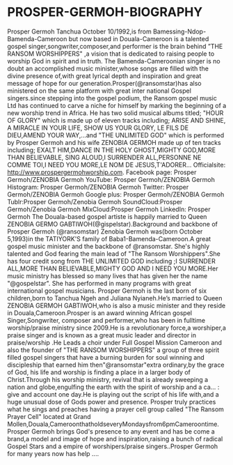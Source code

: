 # PROSPER-GERMOH-BIOGRAPHY
Prosper Germoh Tanchua October 10/1992,is from Bamessing-Ndop- Bamenda-Cameroon but now based in Douala-Cameroon is a talented gospel singer,songwriter,composer,and performer is the brain behind ”THE RANSOM WORSHIPPERS" ,a vision that is dedicated to raising people to worship God in spirit and in truth. The Bamenda-Cameroonian singer is no doubt an accomplished music minister,whose songs are filled with the divine presence of,with great lyrical depth and inspiration and great message of hope for our generation.Prosper(@ransomstar)has also ministered on the same platform with great inter national Gospel singers.since stepping into the gospel podium, the Ransom gospel music Ltd has continued to carve a niche for himself by marking the beginning of a new worship trend in Africa. He has two solid musical albums titled; "HOUR OF GLORY" which is made up of eleven tracks including; ARISE AND SHINE, A MIRACLE IN YOUR LIFE, SHOW US YOUR GLORY, LE FILS DE DIEU,AMEND YOUR WAY,...and "THE UNLIMITED GOD" which is performed by Prosper Germoh and his wife ZENOBIA GERMOH made up of ten tracks including; EXALT HIM,DANCE IN THE HOLY GHOST,MIGHTY GOD,MORE THAN BELIEVABLE, SING ALOUD,I SURRENDER ALL,PERSONNE NE COMME TOI,I NEED YOU MORE,LE NOM DE JESUS,T'ADORER...  Officialsite: http://www.prospergermohworship.com. Facebook page: Prosper Germoh/ZENOBIA Germoh  YouTube: Prosper Germoh/ZENOBIA Germoh  Histogram: Prosper Germoh/ZENOBIA Germoh  Twitter: Prosper Germoh/ZENOBIA Germoh  Google plus: Prosper Germoh/ZENOBIA Germoh  Tublr:Prosper Germoh/Zenobia Germoh  SoundCloud:Prosper Germoh/Zenobia Germoh  MixCloud:Prosper Germoh  LinkedIn: Prosper Germoh  The Douala-based gospel artiste is happily married to Queen ZENOBIA GERMO GABTIWOH(@gispelstar).Background and backbone of Prosper Germoh (@ransomstar)  Zenobia Germoh was(born October 5,1993)in the TATIYORK'S family of Baba1-Bamenda-Cameroon.A great gospel music minister and the backbone of @ransomstar. She's highly talented and God fearing the main lead of "The Ransom Worshippers".She has four credit song from THE UNLIMITED GOD including ;I SURRENDER ALL,MORE THAN BELIEVABLE,MIGHTY GOD AND I NEED YOU MORE.Her music ministry has blessed so many lives that has given her the name "@gospelstar". She has performed in many programs with great international gospel musicians.  Prosper Germoh is the last born of six children,born to Tanchua Ngeh and Juliana Nyianeh.He’s married to Queen ZENOBIA GERMOH GABTIWOH,who is also a music minister and they reside in Douala,Cameroon.Prosper is an award winning African gospel Singer,Songwriter, composer and performer,who has been in fulltime worship/praise ministry since 2009.He is a revolutionary force,a worshiper,a praise singer and is known as a great music leader and director in praise/worship .He Leads a choir under Full Gospel Mission Cameroon and also the founder of "THE RANSOM WORSHIPPERS" a group of three spirit filled gospel singers that have a burning burden for soul winning and discipleship that earned him then"@ransomstar"extra ordinary,by the grace of God, his life and worship is finding a place in a larger body of Christ.Through his worship ministry, revival that is already sweeping a nation and globe,engulfing the earth with the spirit of worship and a ca… : give and account one day.He is playing out the script of his life with,and a huge unusual dose of Gods power and presence. Prosper truly practices what he sings and preaches having a prayer cell group called "The Ransom Prayer Cell" located at Grand Mollen,Douala,CameroonthatholdseveryMondaysfrom6pmCameroontime. Prosper Germoh brings God's presence to any event and has be come a brand,a model and image of hope and inspiration,raising a bunch of radical Gospel Stars and a empire of worshipers/praise singers..Prosper Germoh for many years now has help ....
